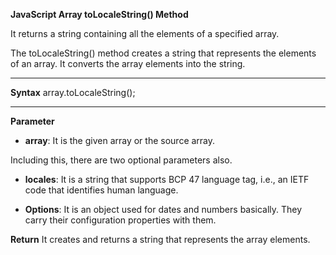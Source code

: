 **JavaScript Array toLocaleString() Method**

It returns a string containing all the elements of a specified array.

The toLocaleString() method creates a string that represents the elements of an array. It converts the array elements into the string.

-----------------------------------

**Syntax**
array.toLocaleString();  

----------------------------------

**Parameter**

- **array**: It is the given array or the source array.

Including this, there are two optional parameters also.

- **locales**: It is a string that supports BCP 47 language tag, i.e., an IETF code that identifies human language.

- **Options**: It is an object used for dates and numbers basically. They carry their configuration properties with them.


**Return**
It creates and returns a string that represents the array elements.